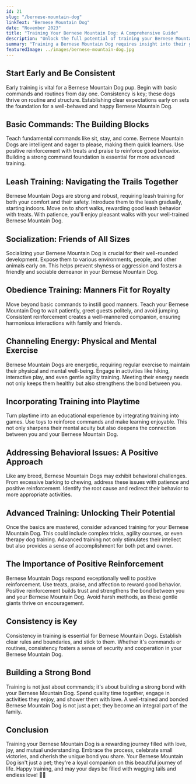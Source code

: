 ```yaml
---
id: 21
slug: "/bernese-mountain-dog"
linkText: "Bernese Mountain Dog"
date: "November 2023"
title: "Training Your Bernese Mountain Dog: A Comprehensive Guide"
description: "Unlock the full potential of training your Bernese Mountain Dog with our comprehensive guide. From basic commands to advanced tricks, build a strong bond today!"
summary: "Training a Bernese Mountain Dog requires insight into their gentle nature and intelligence. These majestic dogs are known for their loyalty, making them wonderful companions. Understanding their breed characteristics is the first step toward successful training."
featuredImage: ../images/bernese-mountain-dog.jpg
---
```


## Start Early and Be Consistent

Early training is vital for a Bernese Mountain Dog pup. Begin with basic commands and routines from day one. Consistency is key; these dogs thrive on routine and structure. Establishing clear expectations early on sets the foundation for a well-behaved and happy Bernese Mountain Dog.

## Basic Commands: The Building Blocks

Teach fundamental commands like sit, stay, and come. Bernese Mountain Dogs are intelligent and eager to please, making them quick learners. Use positive reinforcement with treats and praise to reinforce good behavior. Building a strong command foundation is essential for more advanced training.

## Leash Training: Navigating the Trails Together

Bernese Mountain Dogs are strong and robust, requiring leash training for both your comfort and their safety. Introduce them to the leash gradually, starting indoors. Move on to short walks, rewarding good leash behavior with treats. With patience, you'll enjoy pleasant walks with your well-trained Bernese Mountain Dog.

## Socialization: Friends of All Sizes

Socializing your Bernese Mountain Dog is crucial for their well-rounded development. Expose them to various environments, people, and other animals early on. This helps prevent shyness or aggression and fosters a friendly and sociable demeanor in your Bernese Mountain Dog.

## Obedience Training: Manners Fit for Royalty

Move beyond basic commands to instill good manners. Teach your Bernese Mountain Dog to wait patiently, greet guests politely, and avoid jumping. Consistent reinforcement creates a well-mannered companion, ensuring harmonious interactions with family and friends.

## Channeling Energy: Physical and Mental Exercise

Bernese Mountain Dogs are energetic, requiring regular exercise to maintain their physical and mental well-being. Engage in activities like hiking, interactive play, and even gentle agility training. Meeting their energy needs not only keeps them healthy but also strengthens the bond between you.

## Incorporating Training into Playtime

Turn playtime into an educational experience by integrating training into games. Use toys to reinforce commands and make learning enjoyable. This not only sharpens their mental acuity but also deepens the connection between you and your Bernese Mountain Dog.

## Addressing Behavioral Issues: A Positive Approach

Like any breed, Bernese Mountain Dogs may exhibit behavioral challenges. From excessive barking to chewing, address these issues with patience and positive reinforcement. Identify the root cause and redirect their behavior to more appropriate activities.

## Advanced Training: Unlocking Their Potential

Once the basics are mastered, consider advanced training for your Bernese Mountain Dog. This could include complex tricks, agility courses, or even therapy dog training. Advanced training not only stimulates their intellect but also provides a sense of accomplishment for both pet and owner.

## The Importance of Positive Reinforcement

Bernese Mountain Dogs respond exceptionally well to positive reinforcement. Use treats, praise, and affection to reward good behavior. Positive reinforcement builds trust and strengthens the bond between you and your Bernese Mountain Dog. Avoid harsh methods, as these gentle giants thrive on encouragement.

## Consistency is Key

Consistency in training is essential for Bernese Mountain Dogs. Establish clear rules and boundaries, and stick to them. Whether it's commands or routines, consistency fosters a sense of security and cooperation in your Bernese Mountain Dog.

## Building a Strong Bond

Training is not just about commands; it's about building a strong bond with your Bernese Mountain Dog. Spend quality time together, engage in activities they enjoy, and shower them with love. A well-trained and bonded Bernese Mountain Dog is not just a pet; they become an integral part of the family.

## Conclusion

Training your Bernese Mountain Dog is a rewarding journey filled with love, joy, and mutual understanding. Embrace the process, celebrate small victories, and cherish the unique bond you share. Your Bernese Mountain Dog isn't just a pet; they're a loyal companion on this beautiful journey of life. Happy training, and may your days be filled with wagging tails and endless love! 🐶💕
